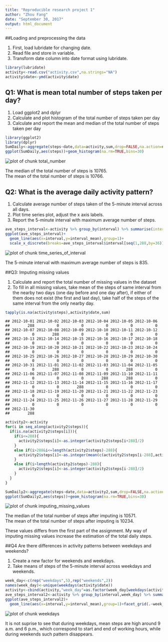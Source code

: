 ```yaml
---
title: "Reproducible research project 1"
author: "Zhou Fang"
date: "September 30, 2017"
output: html_document
---
```




##Loading and preprocessing the data

1. First, load lubridate for changing date.
2. Read file and store in variable.
3. Transform date column into date format using lubridate. 


```r
library(lubridate)
activity<-read.csv("activity.csv",na.strings="NA")
activity$date<-ymd(activity$date)
```

## Q1: What is mean total number of steps taken per day?
1. Load ggplot2 and dplyr
2. Calculate and plot histogram of the total number of steps taken per day
3. Calculate and report the mean and median of the total number of steps taken per day


```r
library(ggplot2)
library(dplyr)
SumDaily<-aggregate(steps~date,data=activity,sum,drop=FALSE,na.action=na.pass)
ggplot(SumDaily,aes(steps))+geom_histogram(na.rm=TRUE,bins=30)
```

![plot of chunk total_number](figure/total_number-1.png)

The median of the total number of steps is 10765.  
The mean of the total number of steps is 10766.


## Q2: What is the average daily activity pattern?
1. Calculate average number of steps taken of the 5-minute interval across all days.
2. Plot time series plot, adjust the x axis labels.
3. Report the 5-minute interval with maximum average number of steps.


```r
ave_steps_interval<-activity %>% group_by(interval) %>% summarise(interval_mean=mean(steps,na.rm=TRUE))
ggplot(ave_steps_interval)+
  geom_line(aes(x=interval,y=interval_mean),group=1)+
  scale_x_discrete(breaks=ave_steps_interval$interval[seq(1,288,by=36)])
```

![plot of chunk time_series_of_interval](figure/time_series_of_interval-1.png)

The 5-minute interval with maximum average number of steps is 835.

##Q3: Imputing missing values
1. Calculate and report the total number of missing values in the dataset
2. To fill in all missing values, take mean of the steps of same interval from the nearby two days (one day before and one day after), if either    of them does not exist (the first and last day), take half of the steps of the same interval from the only nearby day.


```r
tapply(is.na(activity$steps),activity$date,sum)
```

```
## 2012-10-01 2012-10-02 2012-10-03 2012-10-04 2012-10-05 2012-10-06 
##        288          0          0          0          0          0 
## 2012-10-07 2012-10-08 2012-10-09 2012-10-10 2012-10-11 2012-10-12 
##          0        288          0          0          0          0 
## 2012-10-13 2012-10-14 2012-10-15 2012-10-16 2012-10-17 2012-10-18 
##          0          0          0          0          0          0 
## 2012-10-19 2012-10-20 2012-10-21 2012-10-22 2012-10-23 2012-10-24 
##          0          0          0          0          0          0 
## 2012-10-25 2012-10-26 2012-10-27 2012-10-28 2012-10-29 2012-10-30 
##          0          0          0          0          0          0 
## 2012-10-31 2012-11-01 2012-11-02 2012-11-03 2012-11-04 2012-11-05 
##          0        288          0          0        288          0 
## 2012-11-06 2012-11-07 2012-11-08 2012-11-09 2012-11-10 2012-11-11 
##          0          0          0        288        288          0 
## 2012-11-12 2012-11-13 2012-11-14 2012-11-15 2012-11-16 2012-11-17 
##          0          0        288          0          0          0 
## 2012-11-18 2012-11-19 2012-11-20 2012-11-21 2012-11-22 2012-11-23 
##          0          0          0          0          0          0 
## 2012-11-24 2012-11-25 2012-11-26 2012-11-27 2012-11-28 2012-11-29 
##          0          0          0          0          0          0 
## 2012-11-30 
##        288
```

```r
activity2<-activity
for(i in seq_along(activity2$steps)){
  if(is.na(activity2$steps[i])){
    if(i<=288){
      activity2$steps[i]<-as.integer(activity2$steps[i+288]/2)
    }
    else if(i>288&i<=length(activity2$steps)-288){
      activity2$steps[i]<-as.integer(mean(c(activity2$steps[i-288],activity2$steps[i+288]),na.rm=TRUE))
    }
    else if(i>length(activity2$steps)-288){
      activity2$steps[i]<-as.integer(activity2$steps[i-288]/2)
    }
  }
}

SumDaily2<-aggregate(steps~date,data=activity2,sum,drop=FALSE,na.action=na.pass)
ggplot(SumDaily2,aes(steps))+geom_histogram(na.rm=TRUE,bins=30)
```

![plot of chunk imputing_missing_values](figure/imputing_missing_values-1.png)

The median of the total number of steps after imputing is 10571.  
The mean of the total number of steps after imputing is 10234.

These values differs from the first part of the assignment. My way of imputing missing values increase the estimation of the total daily steps.

##Q4 Are there differences in activity patterns between weekdays and weekends?
1. Create a new factor for weekends and weekdays.
2. Take means of steps of the 5-minute interval across weekdays and weekends.


```r
week_day<-c(rep("weekdays",5),rep("weekends",2))
names(week_day)<-unique(weekdays(activity$date))
activity<-cbind(activity,"week_day"=as.factor(week_day[weekdays(activity$date)]))
ave_steps_interval2<-activity %>% group_by(interval,week_day) %>% summarise(interval_mean=mean(steps,na.rm=TRUE))
ggplot(ave_steps_interval2)+
  geom_line(aes(x=interval,y=interval_mean),group=1)+facet_grid(.~week_day)
```

![plot of chunk weekdays](figure/weekdays-1.png)

It is not suprise to see that during weekdays, mean steps are high around 9 a.m. and 6 p.m., which correspond to start and end of working hours, while during weekends such pattern disappears.
